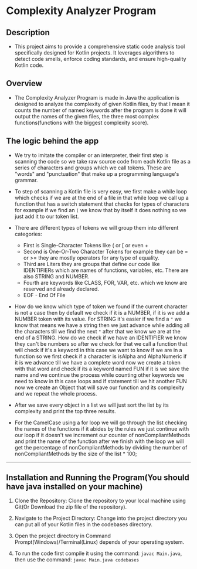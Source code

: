 # Complexity Analyzer Program

## Description

* This project aims to provide a comprehensive static code analysis tool specifically designed for Kotlin projects. It leverages algorithms to detect code smells, enforce coding standards, and ensure high-quality Kotlin code.

## Overview

* The Complexity Analyzer Program is made in Java the application is designed to analyze the complexity of given Kotlin files,
by that I mean it counts the number of named keywords after the program is done it will output the names
of the given files, the three most complex functions(functions with the biggest complexity score).

## The logic behind the app

 * We try to imitate the compiler or an interpreter, their first step is scanning the code so we take raw source code from each Kotlin file as a series of characters and groups which we call tokens. These are "words" and "punctuation" that make up a programming language's grammar.
   
 * To step of scanning a Kotlin file is very easy, we first make a while loop which checks if we are at the end of a file in that while loop we call up a function that has a switch statement that checks for types of characters for example if we find an `(` we know that by itself it does nothing so we just add it to our token list.
   
 * There are different types of tokens we will group them into different categories:
   * First is Single-Character Tokens like ( or [ or even +
   * Second is  One-Or-Two Character Tokens for example they can be = or >= they are mostly operators for any type of equality.
   * Third are Liters they are groups that define our code like IDENTIFIERs which are names of functions, variables, etc. There are also STRING and NUMBER.
   * Fourth are keywords like CLASS, FOR, VAR, etc. which we know are reserved and already declared.
   * EOF - End Of File
     
 * How do we know which type of token we found if the current character is not a case then by default we check if it is a NUMBER, if it is we add a NUMBER token with its value. For STRING it's easier if we find a `"` we know that means we have a string then we just advance while adding all the characters till we find the next `"` after that we know we are at the end of a STRING. How do we check if we have an IDENTIFIER we know they can't be numbers so after we check for that we call a function that will check if it's a keyword in this case we want to know if we are in a function so we first check if a character is isAlpha and AlphaNumeric if it is we advance till we have a complete word now we create a token with that word and check if its a keyword named FUN if it is we save the name and we continue the process while counting other keywords we need to know in this case loops and if statement till we hit another FUN now we create an Object that will save our function and its complexity and we repeat the whole process.

 * After we save every object in a list we will just sort the list by its complexity and print the top three results.

 * For the CamelCase using a for loop we will go through the list checking the names of the functions if it abides by the rules we just continue with our loop if it doesn't we increment our counter of nonCompliantMethods and print the name of the function
 after we finish with the loop we will get the percentage of nonCompliantMethods by dividing the number of nonCompliantMethods by the size of the list * 100;

*** 
## Installation and Running the Program(You should have java installed on your machine)

1. Clone the Repository: Clone the repository to your local machine using Git(Or Download the zip file of the repository).
   
2. Navigate to the Project Directory: Change into the project directory you can put all of your Kotlin files in the codebases directory.

3. Open the project directory in Command Prompt(Windows)/Terminal(Linux) depends of your operating system.

4. To run the code first compile it using the command: ```javac Main.java```, then use the command: ```javac Main.java codebases```


